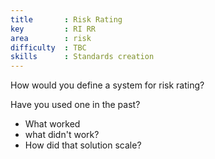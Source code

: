 ```yaml
---
title       : Risk Rating
key         : RI RR
area        : risk
difficulty  : TBC
skills      : Standards creation
---
```


How would you define a system for risk rating?

Have you used one in the past?

 - What worked
 - what didn't work?
 - How did that solution scale?
